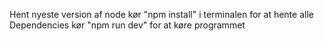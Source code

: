 Hent nyeste version af node
kør "npm install" i terminalen for at hente alle Dependencies
kør "npm run dev" for at køre programmet
